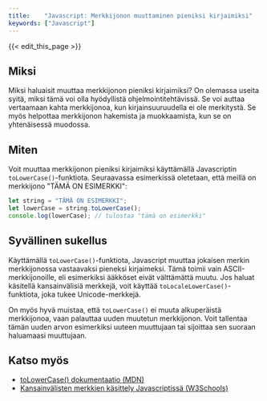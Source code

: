 ```yaml
---
title:    "Javascript: Merkkijonon muuttaminen pieniksi kirjaimiksi"
keywords: ["Javascript"]
---
```


{{< edit_this_page >}}

## Miksi

Miksi haluaisit muuttaa merkkijonon pieniksi kirjaimiksi? On olemassa useita syitä, miksi tämä voi olla hyödyllistä ohjelmointitehtävissä. Se voi auttaa vertaamaan kahta merkkijonoa, kun kirjainsuuruudella ei ole merkitystä. Se myös helpottaa merkkijonon hakemista ja muokkaamista, kun se on yhtenäisessä muodossa.

## Miten

Voit muuttaa merkkijonon pieniksi kirjaimiksi käyttämällä Javascriptin `toLowerCase()`-funktiota. Seuraavassa esimerkissä oletetaan, että meillä on merkkijono "TÄMÄ ON ESIMERKKI":

```javascript
let string = "TÄMÄ ON ESIMERKKI";
let lowerCase = string.toLowerCase();
console.log(lowerCase); // tulostaa "tämä on esimerkki"
```

## Syvällinen sukellus

Käyttämällä `toLowerCase()`-funktiota, Javascript muuttaa jokaisen merkin merkkijonossa vastaavaksi pieneksi kirjaimeksi. Tämä toimii vain ASCII-merkkijonoille, eli esimerkiksi ääkköset eivät välttämättä muutu. Jos haluat käsitellä kansainvälisiä merkkejä, voit käyttää `toLocaleLowerCase()`-funktiota, joka tukee Unicode-merkkejä.

On myös hyvä muistaa, että `toLowerCase()` ei muuta alkuperäistä merkkijonoa, vaan palauttaa uuden muutetun merkkijonon. Voit tallentaa tämän uuden arvon esimerkiksi uuteen muuttujaan tai sijoittaa sen suoraan haluamaasi muuttujaan.

## Katso myös

- [toLowerCase() dokumentaatio (MDN)](https://developer.mozilla.org/fi/docs/Web/JavaScript/Reference/Global_Objects/String/toLowerCase)
- [Kansainvälisten merkkien käsittely Javascriptissä (W3Schools)](https://www.w3schools.com/JSREF/jsref_tolocalelowercase.asp)